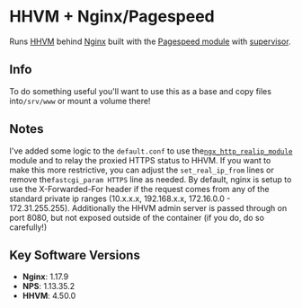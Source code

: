 HHVM + Nginx/Pagespeed
======================

Runs [HHVM](http://hhvm.com/) behind [Nginx](http://nginx.org/) built with the [Pagespeed module](https://developers.google.com/speed/pagespeed/module/) with [supervisor](http://supervisord.org/).

Info
----

To do something useful you'll want to use this as a base and copy files into`/srv/www` or mount a volume there!

Notes
-----

I've added some logic to the `default.conf` to use the[`ngx_http_realip_module`](http://nginx.org/en/docs/http/ngx_http_realip_module.html) module and to relay the proxied HTTPS status to HHVM. If you want to make this more restrictive, you can adjust the `set_real_ip_from` lines or remove the`fastcgi_param HTTPS` line as needed. By default, nginx is setup to use the X-Forwarded-For header if the request comes from any of the standard private ip ranges (10.x.x.x, 192.168.x.x, 172.16.0.0 - 172.31.255.255). Additionally the HHVM admin server is passed through on port 8080, but not exposed outside of the container (if you do, do so carefully!)

Key Software Versions
---------------------

-	**Nginx**: 1.17.9
-	**NPS**: 1.13.35.2
-	**HHVM**: 4.50.0
